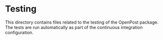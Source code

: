 # Testing

This directory contains files related to the testing of the OpenPost package.  The tests are run automatically as part of the continuous integration configuration.
